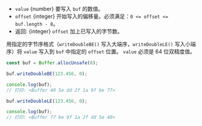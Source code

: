 <!-- YAML
added: v0.11.15
changes:
  - version: v10.0.0
    pr-url: https://github.com/nodejs/node/pull/18395
    description: Removed `noAssert` and no implicit coercion of the offset
                 to `uint32` anymore.
-->


* `value` {number} 要写入 `buf` 的数值。
* `offset` {integer} 开始写入的偏移量。必须满足：`0 <= offset <= buf.length - 8`。
* 返回: {integer} `offset` 加上已写入的字节数。

用指定的字节序格式（`writeDoubleBE()` 写入大端序，`writeDoubleLE()` 写入小端序）将 `value` 写入到 `buf` 中指定的 `offset` 位置。
`value` 必须是 64 位双精度值。

```js
const buf = Buffer.allocUnsafe(8);

buf.writeDoubleBE(123.456, 0);

console.log(buf);
// 打印: <Buffer 40 5e dd 2f 1a 9f be 77>

buf.writeDoubleLE(123.456, 0);

console.log(buf);
// 打印: <Buffer 77 be 9f 1a 2f dd 5e 40>
```

